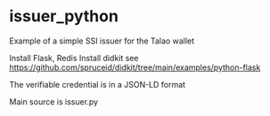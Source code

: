 # issuer_python
Example of a simple SSI issuer for the Talao wallet

Install Flask, Redis
Install didkit see https://github.com/spruceid/didkit/tree/main/examples/python-flask

The verifiable credential is in a JSON-LD format

Main source is issuer.py
